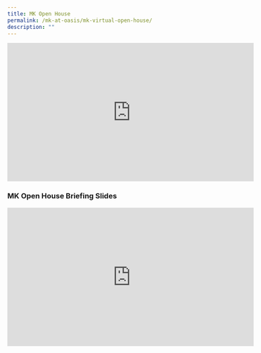 ```yaml
---
title: MK Open House
permalink: /mk-at-oasis/mk-virtual-open-house/
description: ""
---
```

<iframe width="560" height="315" src="https://www.youtube.com/embed/6CPZOR2bXUU" title="YouTube video player" frameborder="0" allow="accelerometer; autoplay; clipboard-write; encrypted-media; gyroscope; picture-in-picture; web-share" allowfullscreen></iframe>

### MK Open House Briefing Slides
<iframe width="560" height="315" src="https://www.youtube.com/embed/yKAmR1N2df0?controls=0" title="YouTube video player" frameborder="0" allow="accelerometer; autoplay; clipboard-write; encrypted-media; gyroscope; picture-in-picture; web-share" allowfullscreen></iframe>